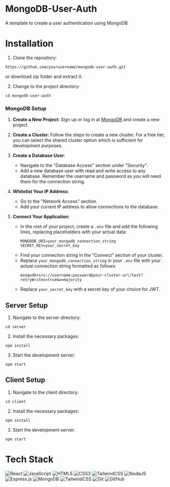 # MongoDB-User-Auth

A template to create a user authentication using MongoDB

# Installation
1. Clone the repository:
```
https://github.com/yourusername/mongodb-user-auth.git
```
or download zip folder and extract it.

2. Change to the project directory:
```
cd mongodb-user-auth
```
### MongoDB Setup
1. **Create a New Project**: Sign up or log in at [MongoDB](https://www.mongodb.com) and create a new project.

2. **Create a Cluster**: Follow the steps to create a new cluster. For a free tier, you can select the shared cluster option which is sufficient for development purposes.

3. **Create a Database User**:
   - Navigate to the "Database Access" section under "Security".
   - Add a new database user with read and write access to any database. Remember the username and password as you will need them for the connection string.

4. **Whitelist Your IP Address**:
   - Go to the "Network Access" section.
   - Add your current IP address to allow connections to the database.

5. **Connect Your Application**:
   - In the root of your project, create a `.env` file and add the following lines, replacing placeholders with your actual data:
     ```
     MONGODB_URI=your_mongodb_connection_string
     SECRET_KEY=your_secret_key
     ```
   - Find your connection string in the "Connect" section of your cluster.
   - Replace `your_mongodb_connection_string` in your `.env` file with your actual connection string formatted as follows:
     ```
     mongodb+srv://username:password@your-cluster-url/test?retryWrites=true&w=majority
     ```
   - Replace `your_secret_key` with a secret key of your choice for JWT.

## Server Setup
1. Navigate to the server directory:
```
cd server
```

2. Install the necessary packages:
```
npm install
```

3. Start the development server:
```
npm start
```

## Client Setup
1. Navigate to the client directory:
```
cd client
```

2. Install the necessary packages:
```
npm install
```

3. Start the development server:
```
npm start
```

# Tech Stack
![React](https://img.shields.io/badge/react-%2320232a.svg?style=for-the-badge&logo=react&logoColor=%2361DAFB)
![JavaScript](https://img.shields.io/badge/javascript-%23323330.svg?style=for-the-badge&logo=javascript&logoColor=%23F7DF1E)
![HTML5](https://img.shields.io/badge/html5-%23E34F26.svg?style=for-the-badge&logo=html5&logoColor=white)
![CSS3](https://img.shields.io/badge/css3-%231572B6.svg?style=for-the-badge&logo=css3&logoColor=white)
![TailwindCSS](https://img.shields.io/badge/tailwindcss-%2338B2AC.svg?style=for-the-badge&logo=tailwind-css&logoColor=white)
![NodeJS](https://img.shields.io/badge/node.js-6DA55F?style=for-the-badge&logo=node.js&logoColor=white)
![Express.js](https://img.shields.io/badge/express.js-%23404d59.svg?style=for-the-badge&logo=express&logoColor=%2361DAFB)
![MongoDB](https://img.shields.io/badge/MongoDB-%234ea94b.svg?style=for-the-badge&logo=mongodb&logoColor=white)
![TailwindCSS](https://img.shields.io/badge/tailwindcss-%2338B2AC.svg?style=for-the-badge&logo=tailwind-css&logoColor=white)
![Git](https://img.shields.io/badge/git-%23F05033.svg?style=for-the-badge&logo=git&logoColor=white)
![GitHub](https://img.shields.io/badge/github-%23121011.svg?style=for-the-badge&logo=github&logoColor=white)
